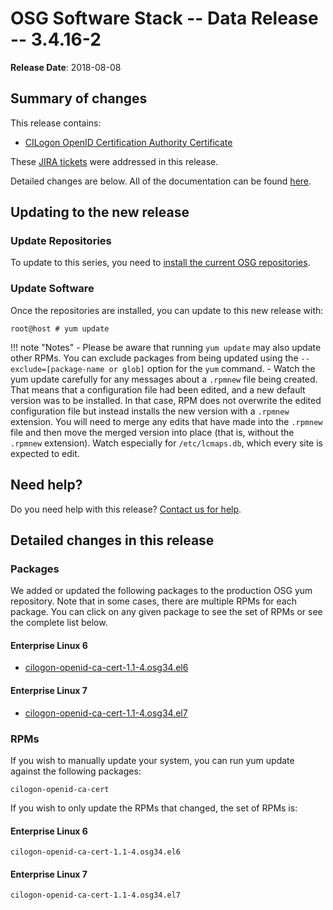 OSG Software Stack -- Data Release -- 3.4.16-2
==============================================

**Release Date**: 2018-08-08

Summary of changes
------------------

This release contains:

-   [CILogon OpenID Certification Authority Certificate](https://ca.cilogon.org/policy/openid)

These [JIRA tickets](https://jira.opensciencegrid.org/issues/?jql=project%20%3D%20SOFTWARE%20AND%20fixVersion%20%3D%203.4.16-2%20ORDER%20BY%20priority%20DESC%2C%20key%20DESC) were addressed in this release.

Detailed changes are below. All of the documentation can be found [here](/index.md).

Updating to the new release
---------------------------

### Update Repositories

To update to this series, you need to [install the current OSG repositories](/common/yum#install-osg-repositories).

### Update Software

Once the repositories are installed, you can update to this new release with:

``` console
root@host # yum update
```

!!! note "Notes"
    -   Please be aware that running `yum update` may also update other RPMs. You can exclude packages from being updated using the `--exclude=[package-name or glob]` option for the `yum` command.
    -   Watch the yum update carefully for any messages about a `.rpmnew` file being created. That means that a configuration file had been edited, and a new default version was to be installed. In that case, RPM does not overwrite the edited configuration file but instead installs the new version with a `.rpmnew` extension. You will need to merge any edits that have made into the `.rpmnew` file and then move the merged version into place (that is, without the `.rpmnew` extension). Watch especially for `/etc/lcmaps.db`, which every site is expected to edit.

Need help?
----------

Do you need help with this release? [Contact us for help](/common/help).

Detailed changes in this release
--------------------------------

### Packages

We added or updated the following packages to the production OSG yum repository. Note that in some cases, there are multiple RPMs for each package. You can click on any given package to see the set of RPMs or see the complete list below.

#### Enterprise Linux 6

-   [cilogon-openid-ca-cert-1.1-4.osg34.el6](https://koji.chtc.wisc.edu/koji/search?match=glob&type=build&terms=cilogon-openid-ca-cert-1.1-4.osg34.el6)

#### Enterprise Linux 7

-   [cilogon-openid-ca-cert-1.1-4.osg34.el7](https://koji.chtc.wisc.edu/koji/search?match=glob&type=build&terms=cilogon-openid-ca-cert-1.1-4.osg34.el7)

### RPMs

If you wish to manually update your system, you can run yum update against the following packages:

    cilogon-openid-ca-cert

If you wish to only update the RPMs that changed, the set of RPMs is:

#### Enterprise Linux 6

``` file
cilogon-openid-ca-cert-1.1-4.osg34.el6
```

#### Enterprise Linux 7

``` file
cilogon-openid-ca-cert-1.1-4.osg34.el7
```
